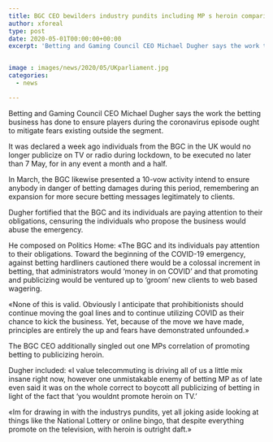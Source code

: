 ```yaml
---
title: BGC CEO bewilders industry pundits including MP s heroin comparison
author: xforeal 
type: post
date: 2020-05-01T00:00:00+00:00
excerpt: 'Betting and Gaming Council CEO Michael Dugher says the work the betting business has done to ensure players during the coronavirus episode ought to lighten fears existing outside the sector '


image : images/news/2020/05/UKparliament.jpg
categories:
  - news

---
```

Betting and Gaming Council CEO Michael Dugher says the work the betting business has done to ensure players during the coronavirus episode ought to mitigate fears existing outside the segment. 

It was declared a week ago individuals from the BGC in the UK would no longer publicize on TV or radio during lockdown, to be executed no later than 7 May, for in any event a month and a half. 

In March, the BGC likewise presented a 10-vow activity intend to ensure anybody in danger of betting damages during this period, remembering an expansion for more secure betting messages legitimately to clients. 

Dugher fortified that the BGC and its individuals are paying attention to their obligations, censuring the individuals who propose the business would abuse the emergency. 

He composed on Politics Home: &#171;The BGC and its individuals pay attention to their obligations. Toward the beginning of the COVID-19 emergency, against betting hardliners cautioned there would be a colossal increment in betting, that administrators would &#8216;money in on COVID&#8217; and that promoting and publicizing would be ventured up to &#8216;groom&#8217; new clients to web based wagering. 

&#171;None of this is valid. Obviously I anticipate that prohibitionists should continue moving the goal lines and to continue utilizing COVID as their chance to kick the business. Yet, because of the move we have made, principles are entirely the up and fears have demonstrated unfounded.&#187; 

The BGC CEO additionally singled out one MPs correlation of promoting betting to publicizing heroin. 

Dugher included: &#171;I value telecommuting is driving all of us a little mix insane right now, however one unmistakable enemy of betting MP as of late even said it was on the whole correct to boycott all publicizing of betting in light of the fact that &#8216;you wouldnt promote heroin on TV.&#8217; 

&#171;Im for drawing in with the industrys pundits, yet all joking aside looking at things like the National Lottery or online bingo, that despite everything promote on the television, with heroin is outright daft.&#187;
